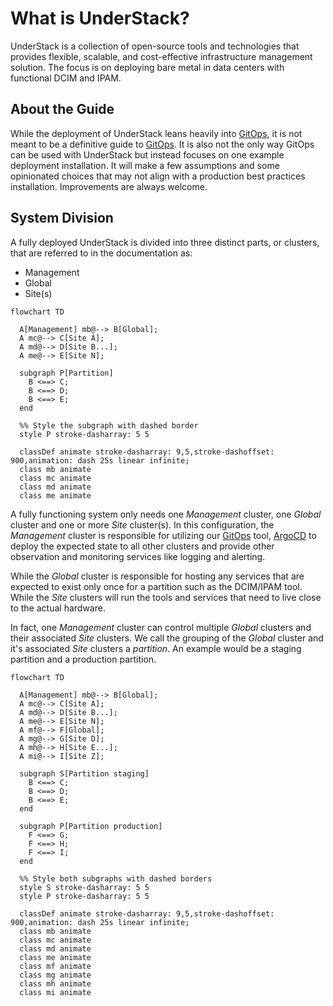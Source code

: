# What is UnderStack?

UnderStack is a collection of open-source tools and technologies that provides
flexible, scalable, and cost-effective infrastructure management solution. The
focus is on deploying bare metal in data centers with functional DCIM and IPAM.

## About the Guide

While the deployment of UnderStack leans heavily into [GitOps][gitops], it is not meant to
be a definitive guide to [GitOps][gitops]. It is also not the only way GitOps can be used
with UnderStack but instead focuses on one example deployment installation.
It will make a few assumptions and some opinionated choices that may not align
with a production best practices installation. Improvements are always welcome.

## System Division

A fully deployed UnderStack is divided into three distinct parts, or clusters,
that are referred to in the documentation as:

- Management
- Global
- Site(s)

```mermaid
flowchart TD

  A[Management] mb@--> B[Global];
  A mc@--> C[Site A];
  A md@--> D[Site B...];
  A me@--> E[Site N];

  subgraph P[Partition]
    B <==> C;
    B <==> D;
    B <==> E;
  end

  %% Style the subgraph with dashed border
  style P stroke-dasharray: 5 5

  classDef animate stroke-dasharray: 9,5,stroke-dashoffset: 900,animation: dash 25s linear infinite;
  class mb animate
  class mc animate
  class md animate
  class me animate
```

A fully functioning system only needs one _Management_ cluster, one _Global_
cluster and one or more _Site_ cluster(s). In this configuration,
the _Management_ cluster is responsible for utilizing our [GitOps][gitops]
tool, [ArgoCD][argocd] to deploy the expected state to all other clusters
and provide other observation and monitoring services like logging and alerting.

While the _Global_ cluster is
responsible for hosting any services that are expected to exist only once
for a partition such as the DCIM/IPAM tool. While the _Site_
clusters will run the tools and services that need to live close to the
actual hardware.

In fact, one _Management_ cluster can control multiple _Global_ clusters
and their associated _Site_ clusters. We call the grouping of the _Global_
cluster and it's associated _Site_ clusters a _partition_. An example
would be a staging partition and a production partition.

```mermaid
flowchart TD

  A[Management] mb@--> B[Global];
  A mc@--> C[Site A];
  A md@--> D[Site B...];
  A me@--> E[Site N];
  A mf@--> F[Global];
  A mg@--> G[Site D];
  A mh@--> H[Site E...];
  A mi@--> I[Site Z];

  subgraph S[Partition staging]
    B <==> C;
    B <==> D;
    B <==> E;
  end

  subgraph P[Partition production]
    F <==> G;
    F <==> H;
    F <==> I;
  end

  %% Style both subgraphs with dashed borders
  style S stroke-dasharray: 5 5
  style P stroke-dasharray: 5 5

  classDef animate stroke-dasharray: 9,5,stroke-dashoffset: 900,animation: dash 25s linear infinite;
  class mb animate
  class mc animate
  class md animate
  class me animate
  class mf animate
  class mg animate
  class mh animate
  class mi animate
```

[argocd]: <https://argo-cd.readthedocs.io/en/stable/>
[gitops]: <https://about.gitlab.com/topics/gitops/>
